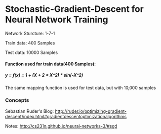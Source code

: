 # Stochastic-Gradient-Descent for Neural Network Training
Network Sturcture: 1-7-1 

Train data: 400 Samples 

Test data: 10000 Samples 

#### Function used for train data(400 Samples):

##### y = f(x) = 1 + (X + 2 * X^2) * sin(-X^2) 

The same mapping function is used for test data, but with 10,000 samples

### Concepts
Sebastian Ruder's Blog: http://ruder.io/optimizing-gradient-descent/index.html#gradientdescentoptimizationalgorithms

Notes: http://cs231n.github.io/neural-networks-3/#sgd

